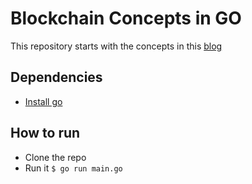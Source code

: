 # Blockchain Concepts in GO
This repository starts with the concepts in this [blog](https://medium.com/@mycoralhealth/code-your-own-blockchain-in-less-than-200-lines-of-go-e296282bcffc)

## Dependencies
- [Install go](https://golang.org/doc/install)

## How to run
- Clone the repo
- Run it `$ go run main.go`